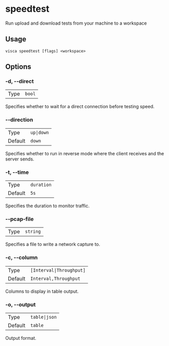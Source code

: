 # speedtest

Run upload and download tests from your machine to a workspace

## Usage

```console
visca speedtest [flags] <workspace>
```

## Options

### -d, --direct

|      |                   |
| ---- | ----------------- |
| Type | <code>bool</code> |

Specifies whether to wait for a direct connection before testing speed.

### --direction

|         |                       |
| ------- | --------------------- |
| Type    | <code>up\|down</code> |
| Default | <code>down</code>     |

Specifies whether to run in reverse mode where the client receives and the server sends.

### -t, --time

|         |                       |
| ------- | --------------------- |
| Type    | <code>duration</code> |
| Default | <code>5s</code>       |

Specifies the duration to monitor traffic.

### --pcap-file

|      |                     |
| ---- | ------------------- |
| Type | <code>string</code> |

Specifies a file to write a network capture to.

### -c, --column

|         |                                     |
| ------- | ----------------------------------- |
| Type    | <code>[Interval\|Throughput]</code> |
| Default | <code>Interval,Throughput</code>    |

Columns to display in table output.

### -o, --output

|         |                          |
| ------- | ------------------------ |
| Type    | <code>table\|json</code> |
| Default | <code>table</code>       |

Output format.
